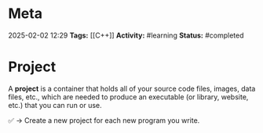 # Meta
2025-02-02 12:29
**Tags:** [[C++]]
**Activity:** #learning 
**Status:** #completed 

# Project

A **project** is a container that holds all of your source code files, images, data files, etc., which are needed to produce an executable (or library, website, etc.) that you can run or use.

✅ → Create a new project for each new program you write.